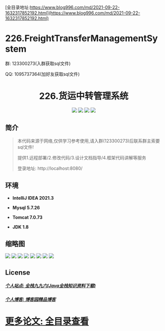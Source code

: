 [全目录地址:https://www.blog996.com/md/2021-09-22-1632317852192.html](https://www.blog996.com/md/2021-09-22-1632317852192.html)
# 226.FreightTransferManagementSystem

<p>群: 123300273(入群获取sql文件)</p>
<p>QQ: 1095737364(加好友获取sql文件)</p>

<p><h1 align="center">226.货运中转管理系统</h1></p>


<p align="center">
	<img src="https://img.shields.io/badge/jdk-1.8-orange.svg"/>
    <img src="https://img.shields.io/badge/servlet-5.x-lightgrey.svg"/>
    <img src="https://img.shields.io/badge/jsp-3.x-blue.svg"/>
    <img src="https://img.shields.io/badge/jdbc-5.x-yellow.svg"/>
</p>

## 简介


> 本代码来源于网络,仅供学习参考使用,请入群(123300273)后联系群主索要sql文件!
>
> 提供1.远程部署/2.修改代码/3.设计文档指导/4.框架代码讲解等服务
>
> 登录地址: http://localhost:8080/
>

## 环境

- <b>IntelliJ IDEA 2021.3</b>

- <b>Mysql 5.7.26</b>

- <b>Tomcat 7.0.73</b>

- <b>JDK 1.8</b>




## 缩略图

![](https://img2023.cnblogs.com/blog/588112/202303/588112-20230305091318394-711256931.png)
![](https://img2023.cnblogs.com/blog/588112/202303/588112-20230305091322634-969003031.png)
![](https://img2023.cnblogs.com/blog/588112/202303/588112-20230305091327899-138540044.png)
![](https://img2023.cnblogs.com/blog/588112/202303/588112-20230305091332257-1227968118.png)
![](https://img2023.cnblogs.com/blog/588112/202303/588112-20230305091336630-593916978.png)
![](https://img2023.cnblogs.com/blog/588112/202303/588112-20230305091340916-372594492.png)
![](https://img2023.cnblogs.com/blog/588112/202303/588112-20230305091345423-565429628.png)
![](https://img2023.cnblogs.com/blog/588112/202303/588112-20230305091350005-2033144428.png)


## License

##### [个人站点: 全栈九九六(Java全栈知识资料下载)](https://www.blog996.com/)
##### [个人博客: 博客园精品博客](https://www.cnblogs.com/yysbolg/)
# [更多论文: 全目录查看](https://www.blog996.com/md/2021-09-22-1632317852192.html)


